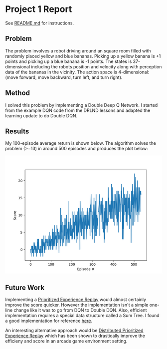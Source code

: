 # Project 1 Report

See [README.md](README.md) for instructions.

## Problem

The problem involves a robot driving around an square room filled with randomly placed yellow and blue bananas.  Picking up a yellow banana is +1 points and picking up a blue banana is -1 points.  The states is 37-dimensional including the robots position and velocity along with perception data of the bananas in the vicinity.  The action space is 4-dimensional: (move forward, move backward, turn left, and turn right).

## Method

I solved this problem by implementing a Double Deep Q Network.  I started from the example DQN code from the DRLND lessons and adapted the learning update to do Double DQN.

## Results

My 100-episode average return is shown below.  The algorithm solves the problem (>=13) in around 500 episodes and produces the plot below:

![Image](Result.png)

## Future Work

Implementing a [Prioritized Experience Replay](https://arxiv.org/abs/1511.05952) would almost certainly improve the score quicker.  However the implementation isn't a simple one-line change like it was to go from DQN to Double DQN.  Also, efficient implementation requires a special data structure called a Sum Tree.  I found a good implementation for reference [here](https://github.com/rlcode/per).

An interesting alternative approach would be [Distributed Prioritized Experience Replay](https://arxiv.org/abs/1803.00933) which has been shown to drastically improve the efficieny and score in an arcade game environment setting.